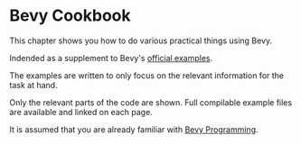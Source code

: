 # Bevy Cookbook

This chapter shows you how to do various practical things using Bevy.

Indended as a supplement to Bevy's [official
examples](https://github.com/bevyengine/bevy/tree/latest/examples#examples).

The examples are written to only focus on the relevant information for the
task at hand.

Only the relevant parts of the code are shown. Full compilable example files
are available and linked on each page.

It is assumed that you are already familiar with
[Bevy Programming](../programming/_index.md).
